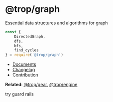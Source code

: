 # @trop/graph

Essential data structures and algorithms for graph

```js
const {
    DirectedGraph,
    dfs,
    bfs,
    find_cycles
} = require('@trop/graph')
```

* [Documents](doc/index.md)
* [Changelog](changelog.md)
* [Contribution](contribution.md)

**Related**: [@trop/gear](https://github.com/kevin-leptons/trop_gear),
[@trop/engine](https://github.com/kevin-leptons/trop_engine)

try guard rails
